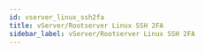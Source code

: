 ```yaml
---
id: vserver_linux_ssh2fa
title: vServer/Rootserver Linux SSH 2FA
sidebar_label: vServer/Rootserver Linux SSH 2FA
---
```

